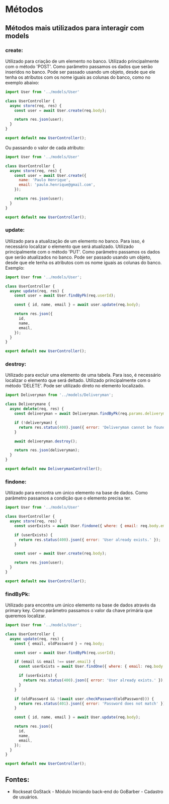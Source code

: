 # Métodos 
## Métodos mais utilizados para interagir com models

### create:
Utilizado para criação de um elemento no banco. Utilizado principalmente com o método 'POST'.
Como parâmetro passamos os dados que serão inseridos no banco. 
Pode ser passado usando um objeto, desde que ele tenha os atributos com os nome iguais as colunas do banco, como no exemplo abaixo:
```javascript
import User from '../models/User'

class UserController {
  async store(req, res) {
    const user = await User.create(req.body);

    return res.json(user);
  }
}

export default new UserController();
```

Ou passando o valor de cada atributo: 
```javascript
import User from '../models/User'

class UserController {
  async store(req, res) {
    const user = await User.create({
      name: 'Paulo Henrique',
      email: 'paulo.henrique@gmail.com',
    });

    return res.json(user);
  }
}

export default new UserController();
```

### update:
Utilizado para a atualização de um elemento no banco. Para isso, é necessário localizar o elemento que será atualizado. Utilizado principalmente com o método 'PUT'.
Como parâmetro passamos os dados que serão atualizados no banco. 
Pode ser passado usando um objeto, desde que ele tenha os atributos com os nome iguais as colunas do banco. Exemplo:
```javascript
import User from '../models/User';

class UserController {
  async update(req, res) {
    const user = await User.findByPk(req.userId);

    const { id, name, email } = await user.update(req.body);

    return res.json({
      id, 
      name, 
      email,
    });
  }
}

export default new UserController();
```

### destroy:
Utilizado para excluir uma elemento de uma tabela. Para isso, é necessário localizar o elemento que será deltado. Utilizado principalmente com o método 'DELETE'. Pode ser utilizado direto no elemento localizado. 
```javascript
import Deliveryman from '../models/Deliveryman';

class Deliverymane {
  async delete(req, res) {
    const deliveryman = await Deliveryman.findByPk(req.params.deliveryman_id);

    if (!deliveryman) {
      return res.status(400).json({ error: 'Deliveryman cannot be found' });
    }

    await deliveryman.destroy();

    return res.json(deliveryman);
  }
}

export default new DeliverymanController();
```

### findone:
Utilizado para encontra um único elemento na base de dados.
Como parâmetro passamos a condição que o elemento precisa ter.
```javascript
import User from '../models/User'

class UserController {
  async store(req, res) {
    const userExists = await User.findone({ where: { email: req.body.email } })

    if (userExists) {
      return res.status(400).json({ error: 'User already exists.' });
    }

    const user = await User.create(req.body);

    return res.json(user);
  }
}

export default new UserController();
```

### findByPk:
Utilizado para encontra um único elemento na base de dados através da primary key.
Como parâmetro passamos o valor da chave primária que queremos localizar.
```javascript
import User from '../models/User';

class UserController {
  async update(req, res) {
    const { email, oldPassword } = req.body;

    const user = await User.findByPk(req.userId);

    if (email && email !== user.email) {
      const userExists = await User.findOne({ where: { email: req.body.email } });

      if (userExists) {
        return res.status(400).json({ error: 'User already exists.' });
      }
    }

    if (oldPassword && !(await user.checkPassword(oldPassword))) {
      return res.status(401).json({ error: 'Password does not match' })
    }

    const { id, name, email } = await User.update(req.body);

    return res.json({
      id, 
      name, 
      email,
    });
  }
}

export default new UserController();
```

## Fontes: 
- Rockseat GoStack - Módulo Iniciando back-end do GoBarber - Cadastro de usuários. 